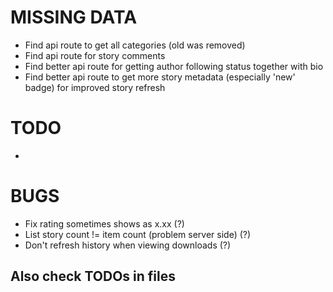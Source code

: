 
# MISSING DATA

- Find api route to get all categories (old was removed)
- Find api route for story comments
- Find better api route for getting author following status together with bio
- Find better api route to get more story metadata (especially 'new' badge) for improved story refresh

# TODO

- 

# BUGS

- Fix rating sometimes shows as x.xx (?)
- List story count != item count (problem server side) (?)
- Don't refresh history when viewing downloads (?)

## Also check TODOs in files
